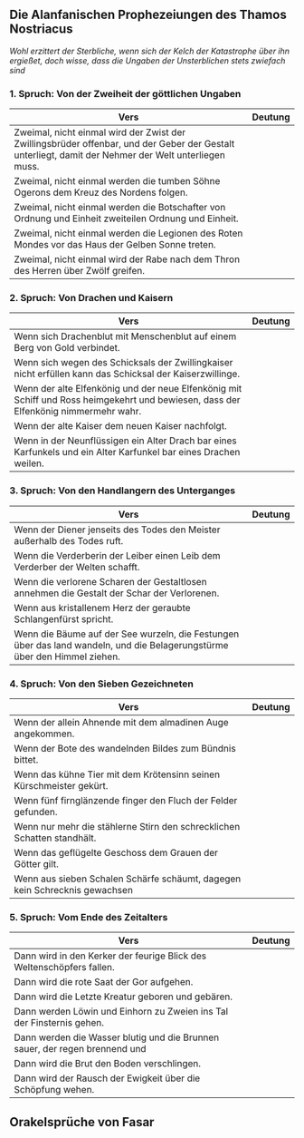 ## Die Alanfanischen Prophezeiungen des Thamos Nostriacus

*Wohl erzittert der Sterbliche, wenn sich der Kelch der Katastrophe über ihn ergießet, doch wisse, dass die Ungaben der Unsterblichen stets zwiefach sind*

### 1. Spruch: Von der Zweiheit der göttlichen Ungaben
| Vers                                                                                                                                                 | Deutung |
| ---------------------------------------------------------------------------------------------------------------------------------------------------- | ------- |
| Zweimal, nicht einmal wird der Zwist der Zwillingsbrüder offenbar, und der Geber der Gestalt unterliegt, damit der Nehmer der Welt unterliegen muss. |         |
|Zweimal, nicht einmal werden die tumben Söhne Ogerons dem Kreuz des Nordens folgen. ||
|Zweimal, nicht einmal werden die Botschafter von Ordnung und Einheit zweiteilen Ordnung und Einheit.||
|Zweimal, nicht einmal werden die Legionen des Roten Mondes vor das Haus der Gelben Sonne treten.||
|Zweimal, nicht einmal wird der Rabe nach dem Thron des Herren über Zwölf greifen.||

### 2. Spruch: Von Drachen und Kaisern 
|Vers|Deutung|
|---|---|
|Wenn sich Drachenblut mit Menschenblut auf einem Berg von Gold verbindet. ||
|Wenn sich wegen des Schicksals der Zwillingkaiser nicht erfüllen kann das Schicksal der Kaiserzwillinge. ||
|Wenn der alte Elfenkönig und der neue Elfenkönig mit Schiff und Ross heimgekehrt und bewiesen, dass der Elfenkönig nimmermehr wahr. ||
|Wenn der alte Kaiser dem neuen Kaiser nachfolgt. ||
|Wenn in der Neunflüssigen ein Alter Drach bar eines Karfunkels und ein Alter Karfunkel bar eines Drachen weilen.||

### 3. Spruch: Von den Handlangern des Unterganges 
|Vers|Deutung|
|---|---|
|Wenn der Diener jenseits des Todes den Meister außerhalb des Todes ruft. ||
|Wenn die Verderberin der Leiber einen Leib dem Verderber der Welten schafft. ||
|Wenn die verlorene Scharen der Gestaltlosen annehmen die Gestalt der Schar der Verlorenen. ||
|Wenn aus kristallenem Herz der geraubte Schlangenfürst spricht. ||
|Wenn die Bäume auf der See wurzeln, die Festungen über das land wandeln, und die Belagerungstürme über den Himmel ziehen.||

### 4. Spruch: Von den Sieben Gezeichneten 
|Vers|Deutung|
|---|---|
|Wenn der allein Ahnende mit dem almadinen Auge angekommen. ||
|Wenn der Bote des wandelnden Bildes zum Bündnis bittet. ||
|Wenn das kühne Tier mit dem Krötensinn seinen Kürschmeister gekürt. ||
|Wenn fünf firnglänzende finger den Fluch der Felder gefunden. ||
|Wenn nur mehr die stählerne Stirn den schrecklichen Schatten standhält. ||
|Wenn das geflügelte Geschoss dem Grauen der Götter gilt. ||
|Wenn aus sieben Schalen Schärfe schäumt, dagegen kein Schrecknis gewachsen ||ist.

### 5. Spruch: Vom Ende des Zeitalters 
|Vers|Deutung|
|---|---|
|Dann wird in den Kerker der feurige Blick des Weltenschöpfers fallen. ||
|Dann wird die rote Saat der Gor aufgehen. ||
|Dann wird die Letzte Kreatur geboren und gebären. ||
|Dann werden Löwin und Einhorn zu Zweien ins Tal der Finsternis gehen. ||
|Dann werden die Wasser blutig und die Brunnen sauer, der regen brennend und|| das Land schimmelig. 
|Dann wird die Brut den Boden verschlingen.||
|Dann wird der Rausch der Ewigkeit über die Schöpfung wehen.||

## Orakelsprüche von Fasar

